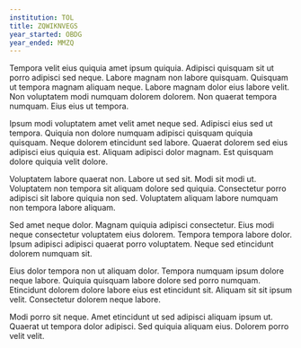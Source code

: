 ```yaml
---
institution: TOL
title: ZQWIKNVEGS
year_started: OBDG
year_ended: MMZQ
---
```


Tempora velit eius quiquia amet ipsum quiquia. Adipisci quisquam sit ut porro adipisci sed neque. Labore magnam non labore quisquam. Quisquam ut tempora magnam aliquam neque. Labore magnam dolor eius labore velit. Non voluptatem modi numquam dolorem dolorem. Non quaerat tempora numquam. Eius eius ut tempora.

Ipsum modi voluptatem amet velit amet neque sed. Adipisci eius sed ut tempora. Quiquia non dolore numquam adipisci quisquam quiquia quisquam. Neque dolorem etincidunt sed labore. Quaerat dolorem sed eius adipisci eius quiquia est. Aliquam adipisci dolor magnam. Est quisquam dolore quiquia velit dolore.

Voluptatem labore quaerat non. Labore ut sed sit. Modi sit modi ut. Voluptatem non tempora sit aliquam dolore sed quiquia. Consectetur porro adipisci sit labore quiquia non sed. Voluptatem aliquam labore numquam non tempora labore aliquam.

Sed amet neque dolor. Magnam quiquia adipisci consectetur. Eius modi neque consectetur voluptatem eius dolorem. Tempora tempora labore dolor. Ipsum adipisci adipisci quaerat porro voluptatem. Neque sed etincidunt dolorem numquam sit.

Eius dolor tempora non ut aliquam dolor. Tempora numquam ipsum dolore neque labore. Quiquia quisquam labore dolore sed porro numquam. Etincidunt dolorem dolore labore eius est etincidunt sit. Aliquam sit sit ipsum velit. Consectetur dolorem neque labore.

Modi porro sit neque. Amet etincidunt ut sed adipisci aliquam ipsum ut. Quaerat ut tempora dolor adipisci. Sed quiquia aliquam eius. Dolorem porro velit velit.
    